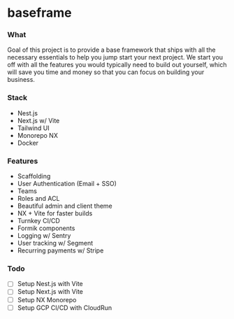 # baseframe

### What
Goal of this project is to provide a base framework that ships with all the necessary essentials to help you jump start your next project. 
We start you off with all the features you would typically need to build out yourself, which will save you time and money so that you can focus on building your business.

### Stack
* Nest.js
* Next.js w/ Vite
* Tailwind UI
* Monorepo NX
* Docker

### Features
* Scaffolding
* User Authentication (Email + SSO)
* Teams 
* Roles and ACL
* Beautiful admin and client theme
* NX + Vite for faster builds 
* Turnkey CI/CD
* Formik components
* Logging w/ Sentry 
* User tracking w/ Segment
* Recurring payments w/ Stripe

### Todo
- [ ] Setup Nest.js with Vite
- [ ] Setup Next.js with Vite
- [ ] Setup NX Monorepo
- [ ] Setup GCP CI/CD with CloudRun
